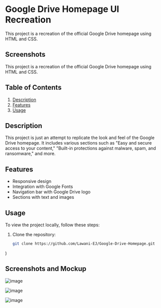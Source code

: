 # Google Drive Homepage UI Recreation

This project is a recreation of the official Google Drive homepage using HTML and CSS.

## Screenshots
This project is a recreation of the official Google Drive homepage using HTML and CSS.

## Table of Contents

1. [Description](#description)
2. [Features](#features)
3. [Usage](#usage)

## Description

This project is just an attempt to replicate the look and feel of the Google Drive homepage. It includes various sections such as "Easy and secure access to your content," "Built-in protections against malware, spam, and ransomware," and more.

## Features
- Responsive design
- Integration with Google Fonts
- Navigation bar with Google Drive logo
- Sections with text and images

## Usage

To view the project locally, follow these steps:

1. Clone the repository:

   ```bash
   git clone https://github.com/Lawani-EJ/Google-Drive-Homepage.git

)

## Screenshots and Mockup
![image](https://github.com/user-attachments/assets/87cabcab-3918-41fd-b986-24b575a6e33b)

![image](https://github.com/user-attachments/assets/dad2458e-3715-47eb-bca3-3ed8b18f7be2)

![image](https://github.com/user-attachments/assets/fd676447-c52c-4453-bcd7-7c67a34fc6b7)

